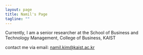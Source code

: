 ```yaml
---
layout: page
title: Namil's Page
tagline: ""
---
```




Currently, I am a senior researcher at the School of Business and Technology Management, College of Business, KAIST

contact me via email: <namil.kim@kaist.ac.kr>
